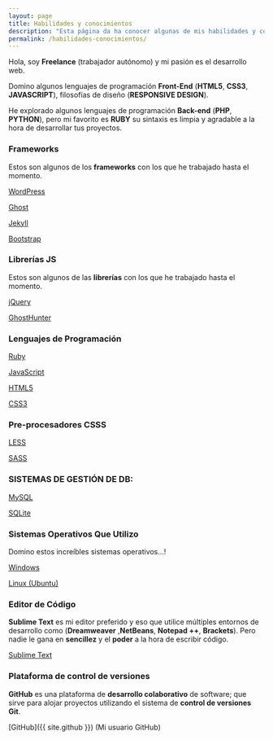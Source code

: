 ```yaml
---
layout: page
title: Habilidades y conocimientos
description: "Esta página da ha conocer algunas de mis habilidades y conocimientos desarrollados hasta el momento."
permalink: /habilidades-conocimientos/
---
```


Hola, soy **Freelance** (trabajador autónomo) y mi pasión es el desarrollo web.

Domino algunos lenguajes de programación **Front-End** (**HTML5**, **CSS3**, **JAVASCRIPT**), filosofías de diseño (**RESPONSIVE DESIGN**).

He explorado algunos lenguajes de programación **Back-end** (**PHP**, **PYTHON**), pero mi favorito es **RUBY** su sintaxis es limpia y agradable a la hora de desarrollar tus proyectos.

### Frameworks

Estos son algunos de los **frameworks** con los que he trabajado hasta el momento.

<i class="fa fa-wordpress"></i> [WordPress](https://pe.wordpress.org/)

<i class="fa fa-code"></i> [Ghost](https://ghost.org/es/developers/)

<i class="fa fa-code"></i> [Jekyll](https://jekyllrb.com/)

<i class="fa fa-code"></i> [Bootstrap](http://getbootstrap.com/)

### Librerías JS

Estos son algunos de las **librerías** con los que he trabajado hasta el momento.

<i class="fa fa-code"></i> [jQuery](https://jquery.com/download/)

<i class="fa fa-code"></i> [GhostHunter](https://github.com/jamalneufeld/ghostHunter)

### Lenguajes de Programación

<i class="fa fa-diamond"></i> [Ruby](https://www.ruby-lang.org/es/)

<i class="fa fa-code"></i> [JavaScript](http://www.w3schools.com/js/)

<i class="fa fa-html5"></i> [HTML5](http://www.w3schools.com/html/html5_intro.asp)

<i class="fa fa-css3"></i> [CSS3](http://www.w3schools.com/css/css3_intro.asp)

### Pre-procesadores CSSS

<i class="fa fa-code"></i> [LESS](http://lesscss.org/)

<i class="fa fa-code"></i> [SASS](http://sass-lang.com/)

### SISTEMAS DE GESTIÓN DE DB:

<i class="fa fa-database"></i> [MySQL](https://www.mysql.com/)

<i class="fa fa-database"></i> [SQLite](https://www.sqlite.org/)

### Sistemas Operativos Que Utilizo

Domino estos increíbles sistemas operativos...!

<i class="fa fa-windows"></i> [Windows](http://www.microsoft.com/es-es/windows)

<i class="fa fa-linux"></i> [Linux (Ubuntu)](http://www.ubuntu.com/)

### Editor de Código

**Sublime Text** es mi editor preferido y eso que utilice múltiples entornos de desarrollo como (**Dreamweaver** ,**NetBeans**, **Notepad ++**, **Brackets**). Pero nadie le gana en **sencillez** y el **poder** a la hora de escribir código.

<i class="fa fa-pencil"></i> [Sublime Text](https://www.sublimetext.com/)

### Plataforma de control de versiones

**GitHub** es una plataforma de **desarrollo colaborativo** de software; que sirve para alojar proyectos utilizando el sistema de **control de versiones** **Git**.

<i class="fa fa-github"></i> [GitHub]({{ site.github }}) (Mi usuario GitHub)